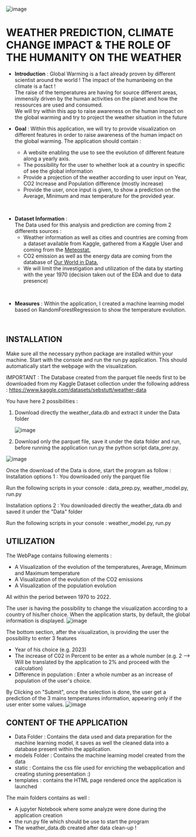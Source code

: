 ![image](https://github.com/Seb70197/Weather_Prediction/assets/100205998/6f02b10e-7c87-4322-b3d7-eb7416e56790)


# WEATHER PREDICTION, CLIMATE CHANGE IMPACT & THE ROLE OF THE HUMANITY ON THE WEATHER

- __Introduction__ :
Global Warming is a fact already proven by different scientist around the world ! The impact of the humanbeing on the climate is a fact !   
The raise of the temperatures are having for source different areas, immensily driven by the human activities on the planet and how the ressources are used and consumed.  
We will try within this app to raise awareness on the human impact on the global warming and try to project the weather situation in the future  
  
  
- __Goal__ :
Within this application, we will try to provide visualization on different features in order to raise awareness of the human impact on the global warming.
The application should contain :
    - A website enabling the use to see the evolution of different feature along a yearly axis.
    - The possibility for the user to wheither look at a country in specific of see the global information
    - Provide a projection of the weather according to user input on Year, CO2 Increase and Population difference (mostly increase)
    - Provide the user, once input is given, to show a prediction on the Average, Minimum and max temperature for the provided year.

<br>

- __Dataset Information__ :  
The Data used for this analysis and prediction are coming from 2 differents sources :  
    - Weather information as well as cities and countries are coming from a dataset available from Kaggle, gathered from a Kaggle User and coming from the [Meteostat.](https://meteostat.net/en/)  
    - CO2 emission as well as the energy data are coming from the database of [Our World in Data.](https://ourworldindata.org/)
    - We will limit the investigation and utilization of the data by starting with the year 1970 (decision taken out of the EDA and due to data presence)
<br>

- __Measures__ :
Within the application, I created a machine learning model based on RandomForestRegression to show the temperature evolution.

<br>

## INSTALLATION

Make sure all the necessary python package are installed within your machine.
Start with the console and run the run.py application. This should automatically start the webpage with the visualization.

IMPORTANT : The Database created from the parquet file needs first to be downloaded from my Kaggle Dataset collection under the following address :
https://www.kaggle.com/datasets/sebstutt/weather-data

You have here 2 possibilities :
1. Download directly the weather_data.db and extract it under the Data folder

   ![image](https://github.com/Seb70197/Weather_Prediction/assets/100205998/32619e4a-d2a9-4175-86fc-cc96b143fee7)

2. Download only the parquet file, save it under the data folder and run, before running the application run.py the python script data_prer.py.
   
![image](https://github.com/Seb70197/Weather_Prediction/assets/100205998/19f07995-b396-46f6-868f-a0840aa62024)

Once the download of the Data is done, start the program as follow :
Installation options 1 : You downloaded only the parquet file 

Run the following scripts in your console : data_prep.py, weather_model.py, run.py 

Installation options 2 : You downloaded directly the weather_data.db and saved it under the "Data" folder

Run the following scripts in your console : weather_model.py, run.py 


## UTILIZATION

The WebPage contains following elements :
- A Visualization of the evolution of the temperatures, Average, Minimum and Maximum temperature
- A Visualization of the evolution of the CO2 emissions
- A Visualization of the population evolution

All within the period between 1970 to 2022.

The user is having the possibility to change the visualization according to a country of his/her choice. When the application starts, by default, the global information is displayed.
![image](https://github.com/Seb70197/Weather_Prediction/assets/100205998/daa7ae3a-f437-4d6e-92ac-5864b7f08d16)


The bottom section, after the visualization, is providing the user the possibility to enter 3 features
- Year of his choice (e.g. 2023)
- The increase of C02 in Percent to be enter as a whole number (e.g. 2 --> Will be translated by the application to 2% and proceed with the calculation)
- Difference in population : Enter a whole number as an increase of population of the user's choice.

By Clicking on "Submit", once the selection is done, the user get a prediction of the 3 mains temperatures information, appearing only if the user enter some values.
![image](https://github.com/Seb70197/Weather_Prediction/assets/100205998/4c6046bb-32de-4a5f-9b07-42b05f96bf5d)

## CONTENT OF THE APPLICATION 
- Data Folder : Contains the data used and data preparation for the machine learning model, it saves as well the cleaned data into a database present within the application.
- models Folder : Contains the machine learning model created from the data
- static : Contains the css file used for enriching the webapplication and creating stuning presentation :)
- templates : contains the HTML page rendered once the application is launched

The main folders contains as well :
- A jupyter Notebook where some analyze were done during the application creation
- the run.py file which should be use to start the program
- The weather_data.db created after data clean-up !
